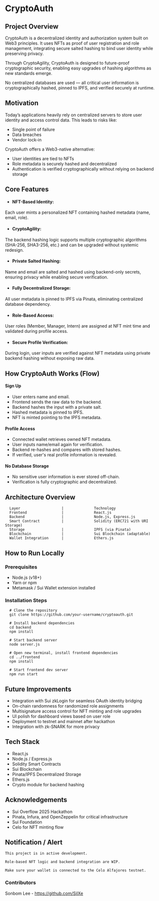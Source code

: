 # CryptoAuth

## Project Overview

CryptoAuth is a decentralized identity and authorization system built on Web3 principles.
It uses NFTs as proof of user registration and role management, integrating secure salted hashing to bind user identity while preserving privacy.

Through CryptoAgility, CryptoAuth is designed to future-proof cryptographic security, enabling easy upgrades of hashing algorithms as new standards emerge.

No centralized databases are used — all critical user information is cryptographically hashed, pinned to IPFS, and verified securely at runtime.

## Motivation

Today’s applications heavily rely on centralized servers to store user identity and access control data.
This leads to risks like:
- Single point of failure
- Data breaches
- Vendor lock-in
    
CryptoAuth offers a Web3-native alternative:
 - User identities are tied to NFTs
 - Role metadata is securely hashed and decentralized
 - Authentication is verified cryptographically without relying on backend storage

## Core Features

- #### NFT-Based Identity:
Each user mints a personalized NFT containing hashed metadata (name, email, role).
 - #### CryptoAgility:
The backend hashing logic supports multiple cryptographic algorithms (SHA-256, SHA3-256, etc.) and can be upgraded without systemic redesign.
 - #### Private Salted Hashing:
Name and email are salted and hashed using backend-only secrets, ensuring privacy while enabling secure verification.
 - #### Fully Decentralized Storage:
All user metadata is pinned to IPFS via Pinata, eliminating centralized database dependency.
 - #### Role-Based Access:
User roles (Member, Manager, Intern) are assigned at NFT mint time and validated during profile access.
 - #### Secure Profile Verification:
During login, user inputs are verified against NFT metadata using private backend hashing without exposing raw data.

## How CryptoAuth Works (Flow)

#### Sign Up
 - User enters name and email.
 - Frontend sends the raw data to the backend.
 - Backend hashes the input with a private salt.
 - Hashed metadata is pinned to IPFS.
 - NFT is minted pointing to the IPFS metadata.

#### Profile Access
 - Connected wallet retrieves owned NFT metadata.
 - User inputs name/email again for verification.
 - Backend re-hashes and compares with stored hashes.
 - If verified, user's real profile information is revealed.

#### No Database Storage
 - No sensitive user information is ever stored off-chain.
 - Verification is fully cryptographic and decentralized.

## Architecture Overview

      Layer                   |              Technology
      Frontend                |              React.js
      Backend                 |              Node.js, Express.js
      Smart Contract          |              Solidity (ERC721 with URI Storage)
      Storage                 |              IPFS (via Pinata)
      Blockchain              |              Sui Blockchain (adaptable)
      Wallet Integration      |              Ethers.js

## How to Run Locally
### Prerequisites
 - Node.js (v18+)
 - Yarn or npm
 - Metamask / Sui Wallet extension installed

### Installation Steps
      # Clone the repository
      git clone https://github.com/your-username/cryptoauth.git

      # Install backend dependencies
      cd backend
      npm install

      # Start backend server
      node server.js

      # Open new terminal, install frontend dependencies
      cd ../frontend
      npm install

      # Start frontend dev server
      npm run start

## Future Improvements
 - Integration with Sui zkLogin for seamless OAuth identity bridging
 - On-chain randomness for randomized role assignments
 - Multisignature access control for NFT minting and role upgrades
 - UI polish for dashboard views based on user role
 - Deployment to testnet and mainnet after hackathon
 - Integration with zk-SNARK for more privacy

## Tech Stack
 - React.js
 - Node.js / Express.js
 - Solidity Smart Contracts
 - Sui Blockchain
 - Pinata/IPFS Decentralized Storage
 - Ethers.js
 - Crypto module for backend hashing

## Acknowledgements
 - Sui Overflow 2025 Hackathon
 - Pinata, Infura, and OpenZeppelin for critical infrastructure
 - Sui Foundation
 - Celo for NFT minting flow

## Notification / Alert
    This project is in active development.

    Role-based NFT logic and backend integration are WIP.

    Make sure your wallet is connected to the Celo Alfajores testnet.

 ### Contributors
  Sonbom Lee - https://github.com/SilXe
